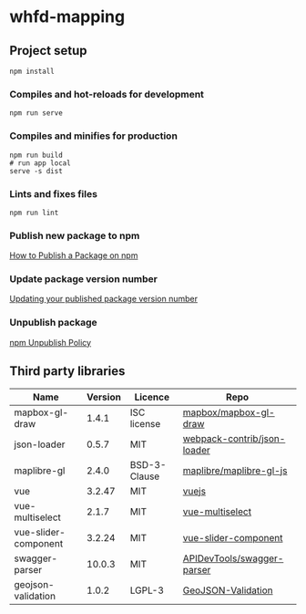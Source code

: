 # whfd-mapping

## Project setup
```
npm install
```

### Compiles and hot-reloads for development
```
npm run serve
```

### Compiles and minifies for production
```
npm run build
# run app local
serve -s dist
```

### Lints and fixes files
```
npm run lint
```

### Publish new package to npm
[How to Publish a Package on npm](https://www.makeuseof.com/npm-publish-package-how/)

### Update package version number
[Updating your published package version number](https://docs.npmjs.com/updating-your-published-package-version-number)

### Unpublish package
[npm Unpublish Policy](https://docs.npmjs.com/policies/unpublish)

## Third party libraries
| Name                 | Version | Licence      | Repo                                                                          |
| -------------------- | ------- | ------------ | ----------------------------------------------------------------------------- |
| mapbox-gl-draw       | 1.4.1   | ISC license  | [mapbox/mapbox-gl-draw](https://github.com/mapbox/mapbox-gl-draw)             |
| json-loader          | 0.5.7   | MIT          | [webpack-contrib/json-loader](https://github.com/webpack-contrib/json-loader) |
| maplibre-gl          | 2.4.0   | BSD-3-Clause | [maplibre/maplibre-gl-js](https://github.com/maplibre/maplibre-gl-js)         |
| vue                  | 3.2.47  | MIT          | [vuejs](https://github.com/vuejs)                                             |
| vue-multiselect      | 2.1.7   | MIT          | [vue-multiselect](https://github.com/shentao/vue-multiselect)                 |
| vue-slider-component | 3.2.24  | MIT          | [vue-slider-component](https://github.com/NightCatSama/vue-slider-component)  |
| swagger-parser       | 10.0.3  | MIT          | [APIDevTools/swagger-parser](https://github.com/APIDevTools/swagger-parser)   |
| geojson-validation   | 1.0.2   | LGPL-3       | [GeoJSON-Validation](https://gitlab.com/mjbecze/GeoJSON-Validation)           |